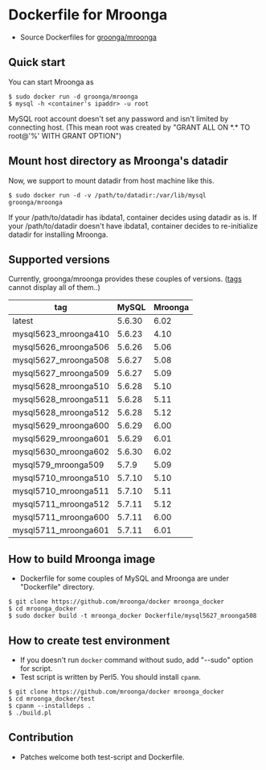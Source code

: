 # Dockerfile for Mroonga

* Source Dockerfiles for [groonga/mroonga](https://hub.docker.com/r/groonga/mroonga/)

## Quick start

You can start Mroonga as
```
$ sudo docker run -d groonga/mroonga
$ mysql -h <container's ipaddr> -u root
```

MySQL root account doesn't set any password and isn't limited by connecting host.
(This mean root was created by "GRANT ALL ON \*.\* TO root@'%' WITH GRANT OPTION")


## Mount host directory as Mroonga's datadir

Now, we support to mount datadir from host machine like this.

```
$ sudo docker run -d -v /path/to/datadir:/var/lib/mysql groonga/mroonga
```

If your /path/to/datadir has ibdata1, container decides using datadir as is.
If your /path/to/datadir doesn't have ibdata1, container decides to re-initialize datadir for installing Mroonga.


## Supported versions

Currently, groonga/mroonga provides these couples of versions.
([tags](https://hub.docker.com/r/groonga/mroonga/tags/) cannot display all of them..)

|tag                 |MySQL |Mroonga|
|--------------------|------|-------|
|latest              |5.6.30|6.02   |
|mysql5623_mroonga410|5.6.23|4.10   |
|mysql5626_mroonga506|5.6.26|5.06   |
|mysql5627_mroonga508|5.6.27|5.08   |
|mysql5627_mroonga509|5.6.27|5.09   |
|mysql5628_mroonga510|5.6.28|5.10   |
|mysql5628_mroonga511|5.6.28|5.11   |
|mysql5628_mroonga512|5.6.28|5.12   |
|mysql5629_mroonga600|5.6.29|6.00   |
|mysql5629_mroonga601|5.6.29|6.01   |
|mysql5630_mroonga602|5.6.30|6.02   |
|mysql579_mroonga509 |5.7.9 |5.09   |
|mysql5710_mroonga510|5.7.10|5.10   |
|mysql5710_mroonga511|5.7.10|5.11   |
|mysql5711_mroonga512|5.7.11|5.12   |
|mysql5711_mroonga600|5.7.11|6.00   |
|mysql5711_mroonga601|5.7.11|6.01   |


## How to build Mroonga image

* Dockerfile for some couples of MySQL and Mroonga are under "Dockerfile" directory.

```
$ git clone https://github.com/mroonga/docker mroonga_docker
$ cd mroonga_docker
$ sudo docker build -t mroonga_docker Dockerfile/mysql5627_mroonga508
```

## How to create test environment

* If you doesn't run `docker` command without sudo, add "--sudo" option for script.
* Test script is written by Perl5. You should install `cpanm`.

```
$ git clone https://github.com/mroonga/docker mroonga_docker
$ cd mroonga_docker/test
$ cpanm --installdeps .
$ ./build.pl
```

## Contribution

* Patches welcome both test-script and Dockerfile.

